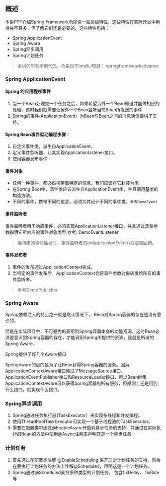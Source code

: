 ## 概述

本讲PPT介绍Spring Framework所提供一些高级特性，这些特性在实际开发中用得并不算多，但了解它们还是必要的。这些特性包括：

* Spring ApplicationEvent
* Spring Aware
* Spring异步调用
* Spring计划任务

> 本讲的所有示例代码，均来自于IntelliJ项目： springframeworkadvance

### Spring ApplicationEvent

#### Spring 的应用程序事件

1. 当一个Bean处理完一个任务之后，如果希望另外一个Bean知道并能做相应的处理，这时我们就需要让另外一个Bean监听当前Bean所发送的事件
2. Spring的事件(ApplicationEvent）为Bean与Bean之间的消息通信提供了支持。

#### Spring Bean事件驱动编程步骤：

1. 自定义事件类，派生自ApplicationEvent。
2. 定义事件监听器，让其实现ApplicationListener接口。
3. 使用容器发布事件

#### 事件对象

* 任何一种事件，都必然携带着特定的信息，我们应该将它封装为类。
* 在Spring Boot中，事件类应该派生自ApplicationEvent类，并且调用基类的构造方法。
* 不同的事件，携带不同的信息，必须为其设计不同的事件类。`参考DemoEvent`

#### 事件监听者

事件监听者用于响应事件，必须实现ApplicationListener接口，并且通过泛型参数指明它所响应的事件对象类型,参考: DemoEventListener

> 当特定的事件触发时，事件监听者的onApplicationEvent()方法被回调。

#### 事件发布者

1. 事件的发布通过ApplicationContext完成。
2. 当特定的事件发布后，ApplicationContext会将事件参数对象转发给所有的事件监听者。

> 参考DemoPublisher

### Spring Aware

Spring依赖注入的特点之一就是默认情况下， Bean对Spring容器的存在是没有意识的。

但是在实际项目中，不可避免的要用到Spring容器本身的功能资源，这时Bean必须要意识到Spring容器的存在，才能调用Spring所提供的资源，这就是所谓的Spring Aware。

Spring提供了好几个Aware接口

SpringAware的目的是为了让Bean获得Spring容器的服务。因为ApplicationContextAware接口集成了MessageSource接口、ApplicationEventPublisher接口和ResourceLoader接口，所以Bean继承ApplicationContextAware可以获得Spring容器的所有服务，但原则上还是用到什么接口，就实现什么接口。

### Spring异步调用

1. Spring通过任务执行器(TaskExecutor）来实现多线程和并发编程。
2. 使用ThreadPoolTaskExecutor可实现一个基于线程池的TaskExecutor。
3. 需要在配置类中通过@EnableAsync开启对异步任务的支持，并通过在实际执行的Bean的方法中使用@Async注解来声明其是一个异步任务.

### 计划任务

1. 首先通过在配置类注解 @EnableScheduling 来开启对计划任务的支持，然后在要执行计划任务的方法上注解@Scheduled，声明这是一个计划任务。
2. Spring通过@Scheduled支持多种类型的计划任务， 包含fixDelay、 fixRate等